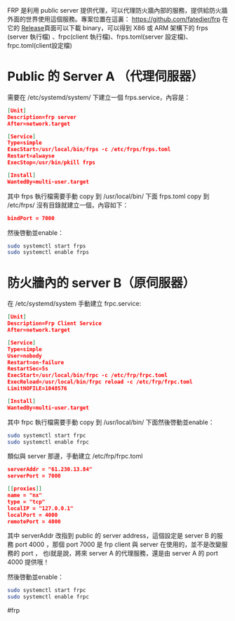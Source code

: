 FRP 是利用 public server 提供代理，可以代理防火牆內部的服務，提供給防火牆外面的世界使用這個服務。專案位置在這裏：
https://github.com/fatedier/frp
在它的 [Release](https://github.com/fatedier/frp/releases)頁面可以下載 binary，可以得到 X86 或 ARM 架構下的
frps (server 執行檔) 、frpc(client 執行檔)、frps.toml(server 設定檔)、frpc.toml(client設定檔)

# Public 的 Server A （代理伺服器）
需要在 /etc/systemd/system/ 下建立一個 frps.service，內容是：
```json
[Unit]
Description=frp server
After=network.target

[Service]
Type=simple
ExecStart=/usr/local/bin/frps -c /etc/frps/frps.toml
Restart=alwayse
ExecStop=/usr/bin/pkill frps

[Install]
WantedBy=multi-user.target

```

其中 frps 執行檔需要手動 copy 到 /usr/local/bin/ 下面
frps.toml copy 到 /etc/frps/ 沒有目錄就建立一個，內容如下：
```json
bindPort = 7000
```

然後啓動並enable：
```bash
sudo systemctl start frps
sudo systemctl enable frps
```
# 防火牆內的 server B（原伺服器）
在 /etc/systemd/system 手動建立 frpc.service:
```json
[Unit]
Description=Frp Client Service
After=network.target

[Service]
Type=simple
User=nobody
Restart=on-failure
RestartSec=5s
ExecStart=/usr/local/bin/frpc -c /etc/frp/frpc.toml
ExecReload=/usr/local/bin/frpc reload -c /etc/frp/frpc.toml
LimitNOFILE=1048576

[Install]
WantedBy=multi-user.target
```

其中 frpc 執行檔需要手動 copy 到 /usr/local/bin/ 下面然後啓動並enable：

```bash
sudo systemctl start frpc
sudo systemctl enable frpc
```


類似與 server 那邊，手動建立 /etc/frp/frpc.toml
```json
serverAddr = "61.230.13.84"
serverPort = 7000

[[proxies]]
name = "nx"
type = "tcp"
localIP = "127.0.0.1"
localPort = 4000
remotePort = 4000
```
其中 serverAddr 改指到 public 的 server address，這個設定是 server B 的服務 port 4000 ，那個 port 7000 是 frp client 與 server 在使用的，並不是改變服務的 port ， 也i就是說，將來 server A 的代理服務，還是由 server A 的 port 4000 提供哦！

然後啓動並enable：

```bash
sudo systemctl start frpc
sudo systemctl enable frpc
```

#frp


